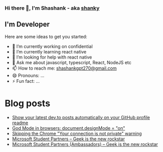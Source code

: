 ### Hi there 👋, I'm Shashank - aka [shanky](https://www.linkedin.com/in/shashankgpt/)

## I'm Developer
<!--
**shashankgpt/shashankgpt** is a ✨ _special_ ✨ repository because its `README.md` (this file) appears on your GitHub profile.

-->
Here are some ideas to get you started:

- 🔭 I’m currently working on confidential
- 🌱 I’m currently learning react native
- 🤔 I’m looking for help with react native
- 💬 Ask me about javascript, typescript, React, NodeJS etc
- 📫 How to reach me: shashankgpt270@gmail.com
- 😄 Pronouns: ...
- ⚡ Fun fact: ...

# Blog posts
<!-- BLOG-POST-LIST:START -->
- [Show your latest dev.to posts automatically on your GitHub profile readme](https://dev.to/gautamkrishnar/show-your-latest-dev-to-posts-automatically-in-your-github-profile-readme-3nk8)
- [God Mode in browsers: document.designMode = "on"](https://dev.to/gautamkrishnar/god-mode-in-browsers-document-designmode-on-2pmo)
- [Skipping the Chrome "Your connection is not private" warning](https://dev.to/gautamkrishnar/quickbits-1-skipping-the-chrome-your-connection-is-not-private-warning-4kp1)
- [Microsoft Student Partners – Geek is the new rockstar](https://dev.to/gautamkrishnar/microsoft-student-partners--geek-is-the-new-rockstar)
- [Microsoft Student Partners (Ambassadors) – Geek is the new rockstar](https://www.gautamkrishnar.com/microsoft-student-partners/)
<!-- BLOG-POST-LIST:END -->
